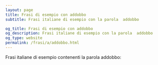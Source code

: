 ```yaml
---
layout: page
title: Frasi di esempio con addobbo 
subtitle: Frasi italiane di esempio con la parola  addobbo

og_title: Frasi di esempio con addobbo 
og_description: Frasi italiane di esempio con la parola  addobbo
og_type: website
permalink: /frasi/a/addobbo.html
---
```


Frasi italiane di esempio contenenti la parola addobbo:


